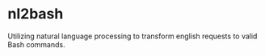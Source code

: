 # nl2bash
Utilizing natural language processing to transform english requests to valid Bash commands.
